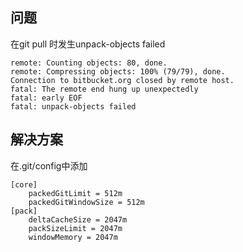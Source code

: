 
## 问题

在git pull 时发生unpack-objects failed

~~~
remote: Counting objects: 80, done.
remote: Compressing objects: 100% (79/79), done.
Connection to bitbucket.org closed by remote host.
fatal: The remote end hung up unexpectedly
fatal: early EOF
fatal: unpack-objects failed
~~~


## 解决方案

在.git/config中添加


~~~
[core]
    packedGitLimit = 512m
    packedGitWindowSize = 512m
[pack]
    deltaCacheSize = 2047m
    packSizeLimit = 2047m
    windowMemory = 2047m


~~~